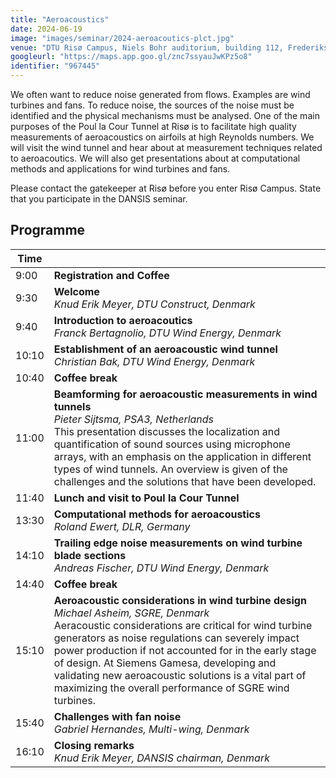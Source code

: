 ```yaml
---
title: "Aeroacoustics"
date: 2024-06-19
image: "images/seminar/2024-aeroacoutics-plct.jpg"
venue: "DTU Risø Campus, Niels Bohr auditorium, building 112, Frederiksborgvej 399,  4000 Roskilde"
googleurl: "https://maps.app.goo.gl/znc7ssyauJwKPz5o8"
identifier: "967445"
---
```


We often want to reduce noise generated from flows. Examples are wind turbines and fans. To reduce noise, the sources of the noise must be identified and the physical mechanisms must be analysed. One of the main purposes of the Poul la Cour Tunnel at Risø is to facilitate high quality measurements of aeroacoustics on airfoils at high Reynolds numbers. We will visit the wind tunnel and hear about at measurement techniques related to aeroacoutics. We will also get presentations about at computational methods and applications for wind turbines and fans.

Please contact the gatekeeper at Risø before you enter Risø Campus. State that you participate in the DANSIS seminar. 


## Programme

<!-- 
| Time  |             |             |
| ----- | ----------- | ----------- |
|  9:00 | Registration and Coffee | |
|  9:30 | Welcome | DANSIS boardmember, Denmark |
|  9:40 | Introduction to aeroacoutics | Franck Bertagnolio, DTU Wind Energy, Denmark |
| 10:10 | Establishment of an aeroacoustic wind tunnel | Christian Bak, DTU Wind Energy, Denmark  |
| 10:40 | Coffee break | |
| 11:00 | Beamforming for aeroacoustic measurements in wind tunnels | Pieter Sijtsma, PSA3, Netherlands |
| 11:40 | Lunch and visit to Poul la Cour Tunnel | |
| 13:30 | Computational methods for aeroacoustics | Roland Ewert, DLR, Germany |
| 14:10 | Trailing edge noise measurements on wind turbine blade sections | Andreas Fischer, DTU Wind Energy, Denmark |
| 14:40 | Coffee break | |
| 15:10 | Aeroacoustic considerations in wind turbine design | Michael Asheim, SGRE, Denmark  |
| 15:40 | Challenges with fan noise | Gabriel Hernandes, Multiwing, Denmark |
| 16:10 | Closing remarks | Knud Erik Meyer, DANSIS chairman, Denmark | -->

| Time  |                        |
| ----- | ---------------------- |
|  9:00 | **Registration and Coffee** |
|  9:30 | **Welcome** <br> *Knud Erik Meyer, DTU Construct, Denmark* |
|  9:40 | **Introduction to aeroacoutics** <br> *Franck Bertagnolio, DTU Wind Energy, Denmark* |
| 10:10 | **Establishment of an aeroacoustic wind tunnel** <br> *Christian Bak, DTU Wind Energy, Denmark* |
| 10:40 | **Coffee break** |
| 11:00 | **Beamforming for aeroacoustic measurements in wind tunnels** <br> *Pieter Sijtsma, PSA3, Netherlands* <br> This presentation discusses the localization and quantification of sound sources using microphone arrays, with an emphasis on the application in different types of wind tunnels. An overview is given of the challenges and the solutions that have been developed.|
| 11:40 | **Lunch and visit to Poul la Cour Tunnel** |
| 13:30 | **Computational methods for aeroacoustics** <br> *Roland Ewert, DLR, Germany* |
| 14:10 | **Trailing edge noise measurements on wind turbine blade sections** <br> *Andreas Fischer, DTU Wind Energy, Denmark* |
| 14:40 | **Coffee break** |
| 15:10 | **Aeroacoustic considerations in wind turbine design** <br> *Michael Asheim, SGRE, Denmark* <br> Aeracoustic considerations are critical for wind turbine generators as noise regulations can severely impact power production if not accounted for in the early stage of design. At Siemens Gamesa, developing and validating new aeroacoustic solutions is a vital part of maximizing the overall performance of SGRE wind turbines. |
| 15:40 | **Challenges with fan noise** <br> *Gabriel Hernandes, Multi-wing, Denmark* |
| 16:10 | **Closing remarks** <br> *Knud Erik Meyer, DANSIS chairman, Denmark* |
